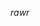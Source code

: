 *rawr*

<!---
Skratymir/Skratymir is a ✨ special ✨ repository because its `README.md` (this file) appears on your GitHub profile.
You can click the Preview link to take a look at your changes.
--->
